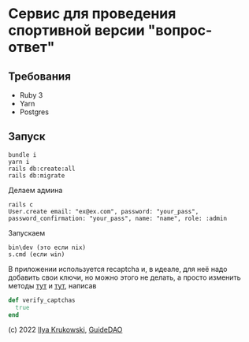 # Сервис для проведения спортивной версии "вопрос-ответ"

## Требования

* Ruby 3
* Yarn
* Postgres

## Запуск

```
bundle i
yarn i
rails db:create:all
rails db:migrate
```

Делаем админа

```
rails c
User.create email: "ex@ex.com", password: "your_pass", password_confirmation: "your_pass", name: "name", role: :admin
```

Запускаем

```
bin\dev (это если nix)
s.cmd (если win)
```

В приложении используется recaptcha и, в идеале, для неё надо добавить свои ключи, но можно этого не делать, а просто изменить методы [тут](https://github.com/bodrovis/MCSAnswer/blob/master/app/controllers/sessions_controller.rb#L37) и [тут](https://github.com/bodrovis/MCSAnswer/blob/master/app/controllers/users_controller.rb#L70), написав

```ruby
def verify_captchas
  true
end
```

(c) 2022 [Ilya Krukowski](http://bodrovis.tech), [GuideDAO](https://www.guidedao.xyz/)
